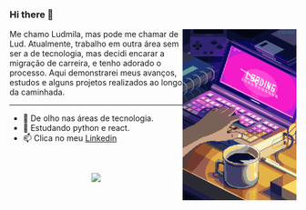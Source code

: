 ### Hi there 👋
 
  <img src="https://github.com/ludmilaalvespinto/ludmilaalvespinto/blob/main/estudos.gif" min-width="200px" max width="200px" width="200px" align="right" alt="Computador">
 
 <p align = "left">
  Me chamo Ludmila, mas pode me chamar de Lud. 
  Atualmente, trabalho em outra área sem ser a de tecnologia, 
  mas decidi encarar a migração de carreira, e tenho adorado o processo. 
    Aqui demonstrarei meus avanços, estudos e alguns projetos realizados ao longo da caminhada. 
 </p>

  ---
 
- 🔭 De olho nas áreas de tecnologia. 
- 🌱 Estudando python e react. 
- 📫 Clica no meu [Linkedin](https://www.linkedin.com/in/ludmilaalvespinto/)
<br>
 <p align = "center">
 <a href - "https://github.com/anuraghazra/github-readme-stats">
 <img align = "center" src = "https://github-readme-stats.vercel.app/api/top-langs/?username=ludmilaalvespinto&show_icons=true&layout=compact&theme=dark"/>
 </a>
 </p>




















